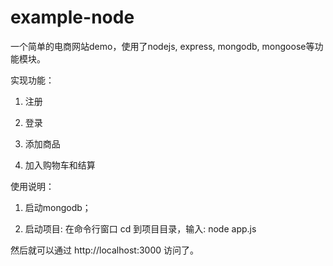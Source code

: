 # example-node
一个简单的电商网站demo，使用了nodejs, express, mongodb, mongoose等功能模块。

实现功能：

1. 注册
 
2. 登录

3. 添加商品

4. 加入购物车和结算



使用说明：

1. 启动mongodb；

2. 启动项目: 在命令行窗口 cd 到项目目录，输入: node app.js

然后就可以通过 http://localhost:3000 访问了。

